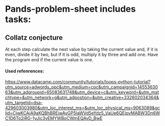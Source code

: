 # Pands-problem-sheet includes tasks:

## Collatz conjecture

At each step calculate the next value by taking the current value and, if it is even, divide it by two, but if it is odd, multiply it by three and add one.
Have the program end if the current value is one.

#### Used refenrences:
https://www.datacamp.com/community/tutorials/loops-python-tutorial?utm_source=adwords_ppc&utm_medium=cpc&utm_campaignid=1455363063&utm_adgroupid=65083631748&utm_device=c&utm_keyword=&utm_matchtype=&utm_network=g&utm_adpostion=&utm_creative=332602034364&utm_targetid=dsa-429603003980&utm_loc_interest_ms=&utm_loc_physical_ms=9063089&gclid=CjwKCAiA9aKQBhBREiwAyGP5laWVd5eYdz5_VaUe6QEjpvMABW3Dn6WC1D6To2iRG-1yJic3vEMYWBoCWmEQAvD_BwE